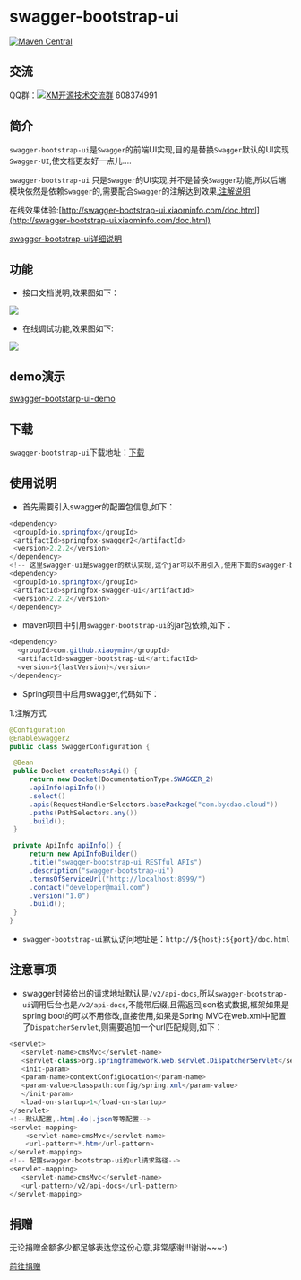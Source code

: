swagger-bootstrap-ui
=========================
[![Maven Central](https://maven-badges.herokuapp.com/maven-central/com.github.xiaoymin/swagger-bootstrap-ui/badge.svg)](https://maven-badges.herokuapp.com/maven-central/com.github.xiaoymin/swagger-bootstrap-ui)


## 交流

QQ群：<a target="_blank" href="//shang.qq.com/wpa/qunwpa?idkey=16b81902c23fbca82780fa107da1b6612e2ee44a05c4103c9176ad9d61c2f6bf"><img border="0" src="//pub.idqqimg.com/wpa/images/group.png" alt="XM开源技术交流群" title="XM开源技术交流群"></a> 608374991


## 简介

`swagger-bootstrap-ui`是`Swagger`的前端UI实现,目的是替换`Swagger`默认的UI实现`Swagger-UI`,使文档更友好一点儿....

`swagger-bootstrap-ui` 只是`Swagger`的UI实现,并不是替换`Swagger`功能,所以后端模块依然是依赖`Swagger`的,需要配合`Swagger`的注解达到效果,[注解说明](swagger-annotation.md)

在线效果体验:[http://swagger-bootstrap-ui.xiaominfo.com/doc.html](http://swagger-bootstrap-ui.xiaominfo.com/doc.html)

[swagger-bootstrap-ui详细说明](http://www.xiaominfo.com/2018/08/29/swagger-bootstrap-ui-description/)

## 功能


* 接口文档说明,效果图如下：



![](https://static.oschina.net/uploads/space/2018/0716/075136_60JO_254762.png)

* 在线调试功能,效果图如下:

![](https://static.oschina.net/uploads/space/2018/0716/075225_WazR_254762.png)

## demo演示

[swagger-bootstarp-ui-demo](http://git.oschina.net/xiaoym/swagger-bootstrap-ui-demo)

## 下载

`swagger-bootstrap-ui`下载地址：[下载](http://git.oschina.net/xiaoym/swagger-bootstrap-ui/releases)

## 使用说明

* 首先需要引入swagger的配置包信息,如下：



```java
<dependency>
 <groupId>io.springfox</groupId>
 <artifactId>springfox-swagger2</artifactId>
 <version>2.2.2</version>
</dependency>
<!-- 这里swagger-ui是swagger的默认实现,这个jar可以不用引入,使用下面的swagger-bootstrap-ui替代--->
<dependency>
 <groupId>io.springfox</groupId>
 <artifactId>springfox-swagger-ui</artifactId>
 <version>2.2.2</version>
</dependency>
```


* maven项目中引用`swagger-bootstrap-ui`的jar包依赖,如下：



```java
<dependency>
  <groupId>com.github.xiaoymin</groupId>
  <artifactId>swagger-bootstrap-ui</artifactId>
  <version>${lastVersion}</version>
</dependency>
```

* Spring项目中启用swagger,代码如下：


1.注解方式

```java
@Configuration
@EnableSwagger2
public class SwaggerConfiguration {

 @Bean
 public Docket createRestApi() {
     return new Docket(DocumentationType.SWAGGER_2)
     .apiInfo(apiInfo())
     .select()
     .apis(RequestHandlerSelectors.basePackage("com.bycdao.cloud"))
     .paths(PathSelectors.any())
     .build();
 }

 private ApiInfo apiInfo() {
     return new ApiInfoBuilder()
     .title("swagger-bootstrap-ui RESTful APIs")
     .description("swagger-bootstrap-ui")
     .termsOfServiceUrl("http://localhost:8999/")
     .contact("developer@mail.com")
     .version("1.0")
     .build();
 }
}
```

* `swagger-bootstrap-ui`默认访问地址是：`http://${host}:${port}/doc.html`



## 注意事项

* swagger封装给出的请求地址默认是`/v2/api-docs`,所以`swagger-bootstrap-ui`调用后台也是`/v2/api-docs`,不能带后缀,且需返回json格式数据,框架如果是spring boot的可以不用修改,直接使用,如果是Spring MVC在web.xml中配置了`DispatcherServlet`,则需要追加一个url匹配规则,如下：



```java
<servlet>
   <servlet-name>cmsMvc</servlet-name>
   <servlet-class>org.springframework.web.servlet.DispatcherServlet</servlet-class>
   <init-param>
   <param-name>contextConfigLocation</param-name>
   <param-value>classpath:config/spring.xml</param-value>
   </init-param>
   <load-on-startup>1</load-on-startup>
</servlet>
<!--默认配置,.htm|.do|.json等等配置-->
<servlet-mapping>
	<servlet-name>cmsMvc</servlet-name>
 	<url-pattern>*.htm</url-pattern>
</servlet-mapping>
<!-- 配置swagger-bootstrap-ui的url请求路径-->
<servlet-mapping>
   <servlet-name>cmsMvc</servlet-name>
   <url-pattern>/v2/api-docs</url-pattern>
</servlet-mapping>

```

## 捐赠

无论捐赠金额多少都足够表达您这份心意,非常感谢!!!谢谢~~~:)  

[前往捐赠](http://www.xiaominfo.com/about/)

